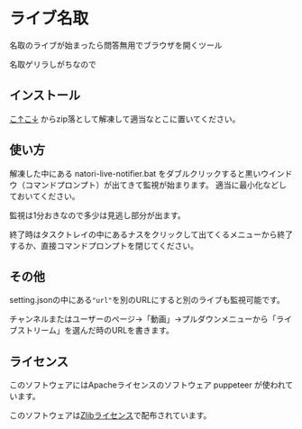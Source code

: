 # ライブ名取

名取のライブが始まったら問答無用でブラウザを開くツール

名取ゲリラしがちなので

## インストール

[こ↑こ↓](https://ci.appveyor.com/project/Narazaka/natori-live-notifier/build/artifacts) からzip落として解凍して適当なとこに置いてください。

## 使い方

解凍した中にある natori-live-notifier.bat をダブルクリックすると黒いウインドウ（コマンドプロンプト）が出てきて監視が始まります。
適当に最小化などしておいてください。

監視は1分おきなので多少は見逃し部分が出ます。

終了時はタスクトレイの中にあるナスをクリックして出てくるメニューから終了するか、直接コマンドプロンプトを閉じてください。

## その他

setting.jsonの中にある`"url"`を別のURLにすると別のライブも監視可能です。

チャンネルまたはユーザーのページ→「動画」→プルダウンメニューから「ライブストリーム」を選んだ時のURLを書きます。

## ライセンス

このソフトウェアにはApacheライセンスのソフトウェア puppeteer が使われています。

このソフトウェアは[Zlibライセンス](https://narazaka.net/license/Zlib?2018)で配布されています。
